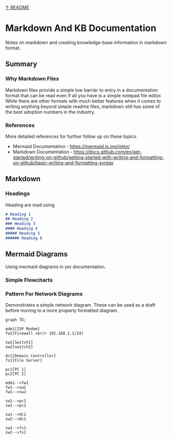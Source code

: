 [↑ README](README.md)

Markdown And KB Documentation
=============================================
Notes on markdown and creating knowledge-base information in markdown format. 


Summary 
-----------------------------------------------------


### Why Markdown Files
Markdown files provide a simple low barrier to entry in a documentation format that can be read even if all you have is a simple notepad file editor. While there are other formats with much better features when it comes to writing anything beyond simple readme files, markdown still has some of the best adoption numbers in the industry. 


### References 
More detailed references for further follow up on these topics. 

* Mermaid Documentation - https://mermaid.js.org/intro/
* Markdown Documentation - https://docs.github.com/en/get-started/writing-on-github/getting-started-with-writing-and-formatting-on-github/basic-writing-and-formatting-syntax




Markdown 
----------------------------------------------------

### Headings

Heading are mad using 
```md
# Heading 1
## Heading 2
### Heading 3
#### Heading 4
##### Heading 5
###### Heading 6
```



Mermaid Diagrams
--------------------------------------------------
Using mermaid diagrams in yor documentation. 


### Simple Flowcharts 




### Pattern For Network Diagrams 
Demonstrates a simple network diagram. These can be used as a draft before moving to a more properly formatted diagram. 

```mermaid 
graph TD; 

mdm1[ISP Modem]
fw1[Firewall <br/> 192.168.1.1/24]

sw1[Switch1]
sw2[switch2]

dc1[Domain Controller]
fs1[File Server]

pc1[PC 1]
pc2[PC 2]

mdm1-->fw1
fw1-->sw1
fw1-->sw2

sw1-->pc1 
sw1-->pc2 

sw1-->dc1
sw2-->dc1 

sw1-->fs1
sw2-->fs1 
```




